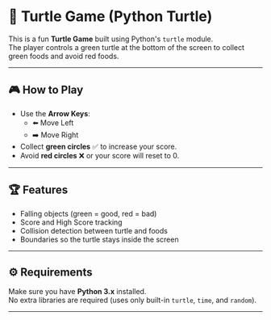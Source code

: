 # 🐢 Turtle Game (Python Turtle)

This is a fun **Turtle Game** built using Python's `turtle` module.  
The player controls a green turtle at the bottom of the screen to collect green foods and avoid red foods.  

---

## 🎮 How to Play
- Use the **Arrow Keys**:
  - ⬅️ Move Left  
  - ➡️ Move Right  
- Collect **green circles** ✅ to increase your score.  
- Avoid **red circles** ❌ or your score will reset to 0.  

---

## 🏆 Features
- Falling objects (green = good, red = bad)  
- Score and High Score tracking  
- Collision detection between turtle and foods  
- Boundaries so the turtle stays inside the screen  

---

## ⚙️ Requirements
Make sure you have **Python 3.x** installed.  
No extra libraries are required (uses only built-in `turtle`, `time`, and `random`).  

---

